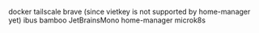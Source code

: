 docker
tailscale
brave (since vietkey is not supported by home-manager yet)
ibus bamboo
JetBrainsMono
home-manager
microk8s

